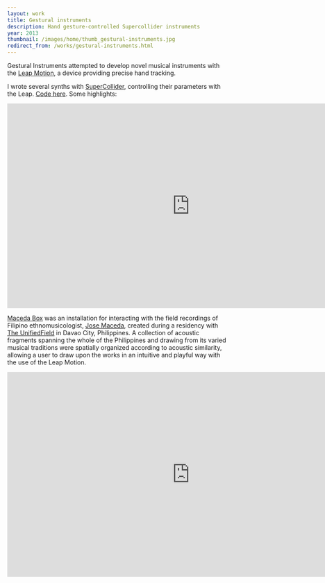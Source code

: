 ```yaml
---
layout: work
title: Gestural instruments
description: Hand gesture-controlled Supercollider instruments
year: 2013
thumbnail: /images/home/thumb_gestural-instruments.jpg
redirect_from: /works/gestural-instruments.html
---
```


Gestural Instruments attempted to develop novel musical instruments with the [Leap Motion](https://www.leapmotion.com), a device providing precise hand tracking.

I wrote several synths with [SuperCollider](http://supercollider.sourceforge.net/), controlling their parameters with the Leap. [Code here](https://github.com/genekogan/LeapMotion-SuperCollider-Instruments). Some highlights:

<center>
<iframe src="http://player.vimeo.com/video/76401096?portrait=0&amp;color=ff9933" width="840" height="472" frameborder="0" webkitAllowFullScreen mozallowfullscreen allowFullScreen></iframe>
</center>

[Maceda Box](http://www.theunifiedfield.org/archives/3471) was an installation for interacting with the field recordings of Filipino ethnomusicologist, [Jose Maceda](http://en.wikipedia.org/wiki/Jose_Maceda), created during a residency with [The UnifiedField](http://www.theunifiedfield.org/archives/3471) in Davao City, Philippines. A collection of acoustic fragments spanning the whole of the Philippines and drawing from its varied musical traditions were spatially organized according to acoustic similarity, allowing a user to draw upon the works in an intuitive and playful way with the use of the Leap Motion.

<center>
<iframe src="http://player.vimeo.com/video/85926529?portrait=0&amp;color=ff9933" width="840" height="472" frameborder="0" webkitAllowFullScreen mozallowfullscreen allowFullScreen></iframe>
</center>
